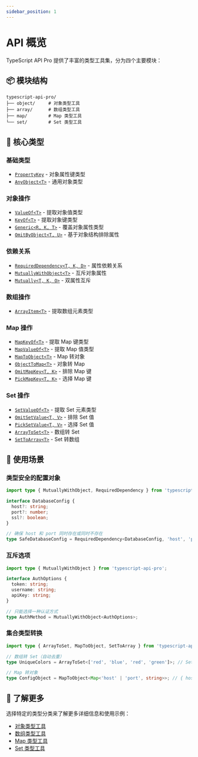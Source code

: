 ```yaml
---
sidebar_position: 1
---
```


# API 概览

TypeScript API Pro 提供了丰富的类型工具集，分为四个主要模块：

## 📦 模块结构

```
typescript-api-pro/
├── object/     # 对象类型工具
├── array/      # 数组类型工具
├── map/        # Map 类型工具
└── set/        # Set 类型工具
```

## 🔧 核心类型

### 基础类型

- [`PropertyKey`](../object-types#propertykey) - 对象属性键类型
- [`AnyObject<T>`](../object-types#anyobject) - 通用对象类型

### 对象操作

- [`ValueOf<T>`](../object-types#valueof) - 提取对象值类型
- [`KeyOf<T>`](../object-types#keyof) - 提取对象键类型
- [`Generic<R, K, T>`](../object-types#generic) - 覆盖对象属性类型
- [`OmitByObject<T, U>`](../object-types#omitbyobject) - 基于对象结构排除属性

### 依赖关系

- [`RequiredDependency<T, K, D>`](../object-types#requireddependency) - 属性依赖关系
- [`MutuallyWithObject<T>`](../object-types#mutuallywithobject) - 互斥对象属性
- [`Mutually<T, K, O>`](../object-types#mutually) - 双属性互斥

### 数组操作

- [`ArrayItem<T>`](../array-types#arrayitem) - 提取数组元素类型

### Map 操作

- [`MapKeyOf<T>`](../map-types#mapkeyof) - 提取 Map 键类型
- [`MapValueOf<T>`](../map-types#mapvalueof) - 提取 Map 值类型
- [`MapToObject<T>`](../map-types#maptoobject) - Map 转对象
- [`ObjectToMap<T>`](../map-types#objecttomap) - 对象转 Map
- [`OmitMapKey<T, K>`](../map-types#omitmapkey) - 排除 Map 键
- [`PickMapKey<T, K>`](../map-types#pickmapkey) - 选择 Map 键

### Set 操作

- [`SetValueOf<T>`](../set-types#setvalueof) - 提取 Set 元素类型
- [`OmitSetValue<T, V>`](../set-types#omitsetvalue) - 排除 Set 值
- [`PickSetValue<T, V>`](../set-types#picksetvalue) - 选择 Set 值
- [`ArrayToSet<T>`](../set-types#arraytoset) - 数组转 Set
- [`SetToArray<T>`](../set-types#settoarray) - Set 转数组

## 🎯 使用场景

### 类型安全的配置对象

```typescript
import type { MutuallyWithObject, RequiredDependency } from 'typescript-api-pro';

interface DatabaseConfig {
  host?: string;
  port?: number;
  ssl?: boolean;
}

// 确保 host 和 port 同时存在或同时不存在
type SafeDatabaseConfig = RequiredDependency<DatabaseConfig, 'host', 'port'>;
```

### 互斥选项

```typescript
import type { MutuallyWithObject } from 'typescript-api-pro';

interface AuthOptions {
  token: string;
  username: string;
  apiKey: string;
}

// 只能选择一种认证方式
type AuthMethod = MutuallyWithObject<AuthOptions>;
```

### 集合类型转换

```typescript
import type { ArrayToSet, MapToObject, SetToArray } from 'typescript-api-pro';

// 数组转 Set（自动去重）
type UniqueColors = ArrayToSet<['red', 'blue', 'red', 'green']>; // Set<'red' | 'blue' | 'green'>

// Map 转对象
type ConfigObject = MapToObject<Map<'host' | 'port', string>>; // { host: string; port: string; }
```

## 📖 了解更多

选择特定的类型分类来了解更多详细信息和使用示例：

- [对象类型工具](../object-types)
- [数组类型工具](../array-types)
- [Map 类型工具](../map-types)
- [Set 类型工具](../set-types)
